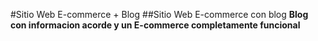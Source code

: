#Sitio Web  E-commerce + Blog 
##Sitio Web E-commerce con blog 
**Blog con informacion acorde y un E-commerce completamente funcional**
